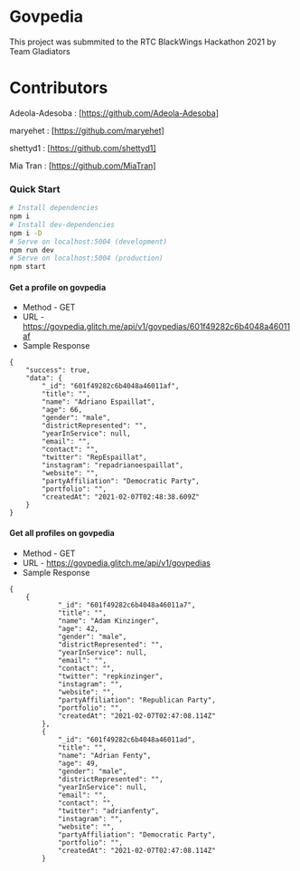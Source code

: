 # Govpedia

This project was submmited to the RTC BlackWings Hackathon 2021 by Team Gladiators

# Contributors

Adeola-Adesoba : [https://github.com/Adeola-Adesoba]

maryehet : [https://github.com/maryehet]

shettyd1 : [https://github.com/shettyd1]

Mia Tran : [https://github.com/MiaTran]


### Quick Start
```bash
# Install dependencies
npm i
# Install dev-dependencies
npm i -D
# Serve on localhost:5004 (development)
npm run dev
# Serve on localhost:5004 (production)
npm start
```

#### Get a profile on govpedia
* Method - GET
* URL - https://govpedia.glitch.me/api/v1/govpedias/601f49282c6b4048a46011af
* Sample Response
```
{
    "success": true,
    "data": {
        "_id": "601f49282c6b4048a46011af",
        "title": "",
        "name": "Adriano Espaillat",
        "age": 66,
        "gender": "male",
        "districtRepresented": "",
        "yearInService": null,
        "email": "",
        "contact": "",
        "twitter": "RepEspaillat",
        "instagram": "repadrianoespaillat",
        "website": "",
        "partyAffiliation": "Democratic Party",
        "portfolio": "",
        "createdAt": "2021-02-07T02:48:38.609Z"
    }
}
```

#### Get all profiles on govpedia
* Method - GET
* URL - https://govpedia.glitch.me/api/v1/govpedias
* Sample Response
```
{
    {
            "_id": "601f49282c6b4048a46011a7",
            "title": "",
            "name": "Adam Kinzinger",
            "age": 42,
            "gender": "male",
            "districtRepresented": "",
            "yearInService": null,
            "email": "",
            "contact": "",
            "twitter": "repkinzinger",
            "instagram": "",
            "website": "",
            "partyAffiliation": "Republican Party",
            "portfolio": "",
            "createdAt": "2021-02-07T02:47:08.114Z"
        },
        {
            "_id": "601f49282c6b4048a46011ad",
            "title": "",
            "name": "Adrian Fenty",
            "age": 49,
            "gender": "male",
            "districtRepresented": "",
            "yearInService": null,
            "email": "",
            "contact": "",
            "twitter": "adrianfenty",
            "instagram": "",
            "website": "",
            "partyAffiliation": "Democratic Party",
            "portfolio": "",
            "createdAt": "2021-02-07T02:47:08.114Z"
        }
```

